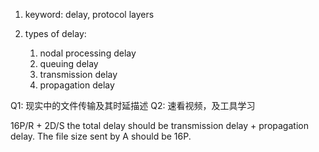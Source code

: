 1. keyword: delay, protocol layers

1. types of delay:
    1. nodal processing delay
    2. queuing delay
    3. transmission delay
    4. propagation delay


Q1: 现实中的文件传输及其时延描述
Q2: 速看视频，及工具学习

16P/R + 2D/S
the total delay should be transmission delay + propagation delay. The file size sent by A should be 16P.